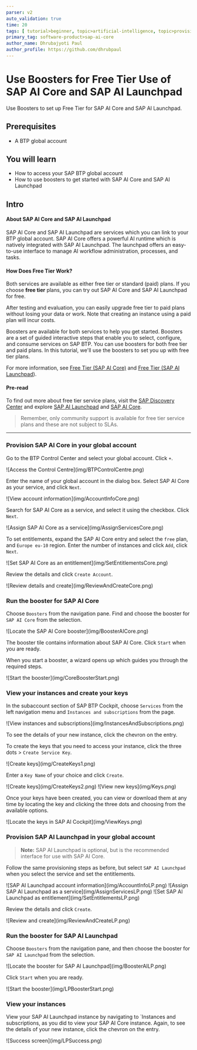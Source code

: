 ```yaml
---
parser: v2
auto_validation: true
time: 20
tags: [ tutorial>beginner, topic>artificial-intelligence, topic>provisioning, software-product>sap-ai-core ]
primary_tag: software-product>sap-ai-core
author_name: Dhrubajyoti Paul
author_profile: https://github.com/dhrubpaul
---
```


# Use Boosters for Free Tier Use of SAP AI Core and SAP AI Launchpad
<!-- description --> Use Boosters to set up Free Tier for SAP AI Core and SAP AI Launchpad.
## Prerequisites
- A BTP global account

## You will learn
- How to access your SAP BTP global account
- How to use boosters to get started with SAP AI Core and SAP AI Launchpad

## Intro
#### About SAP AI Core and SAP AI Launchpad
SAP AI Core and SAP AI Launchpad are services which you can link to your BTP global account. SAP AI Core offers a powerful AI runtime which is natively integrated with SAP AI Launchpad. The launchpad offers an easy-to-use interface to manage AI workflow administration, processes, and tasks.

#### How Does Free Tier Work?
Both services are available as either free tier or standard (paid) plans. If you choose **free tier** plans, you can try out SAP AI Core and SAP AI Launchpad for free.

After testing and evaluation, you can easily upgrade free tier to paid plans without losing your data or work. Note that creating an instance using a paid plan will incur costs.

Boosters are available for both services to help you get started. Boosters are a set of guided interactive steps that enable you to select, configure, and consume services on SAP BTP. You can use boosters for both free tier and paid plans. In this tutorial, we'll use the boosters to set you up with free tier plans.

For more information, see [Free Tier (SAP AI Core)](https://help.sap.com/docs/AI_CORE/2d6c5984063c40a59eda62f4a9135bee/4533adc472074698b355c70f04b2cf49.html?version=CLOUD) and [Free Tier (SAP AI Launchpad](https://help.sap.com/docs/AI_LAUNCHPAD/92d77f26188e4582897b9106b9cb72e0/87e4fb191e3746c0850f76642da96871.html?version=CLOUD)).

#### Pre-read
To find out more about free tier service plans, visit the [SAP Discovery Center](https://discovery-center.cloud.sap/#/serviceCatalog?provider=all&regions=all&category=freetierservices) and explore [SAP AI Launchpad](https://discovery-center.cloud.sap/serviceCatalog/sap-ai-launchpad?region=all) and [SAP AI Core](https://discovery-center.cloud.sap/serviceCatalog/sap-ai-core?region=all).

> Remember, only community support is available for free tier service plans and these are not subject to SLAs.

---

### Provision SAP AI Core in your global account
Go to the BTP Control Center and select your global account. Click `+`. 

<!-- border -->![Access the Control Centre](img/BTPControlCentre.png)

Enter the name of your global account in the dialog box. Select SAP AI Core as your service, and click `Next`.

<!-- border -->![View account information](img/AccountInfoCore.png)

Search for SAP AI Core as a service, and select it using the checkbox. Click `Next`.

<!-- border -->![Assign SAP AI Core as a service](img/AssignServicesCore.png)

To set entitlements, expand the SAP AI Core entry and select the `free` plan, and `Europe eu-10` region. Enter the number of instances and click `Add`, click `Next`.

<!-- border -->![Set SAP AI Core as an entitlement](img/SetEntitlementsCore.png)

Review the details and click `Create Account`.

<!-- border -->![Review details and create](img/ReviewAndCreateCore.png)

### Run the booster for SAP AI Core

Choose `Boosters` from the navigation pane. Find and choose the booster for `SAP AI Core` from the selection. 

<!-- border -->![Locate the SAP AI Core booster](img/BoosterAICore.png)

The booster tile contains information about SAP AI Core.  Click `Start` when you are ready. 

When you start a booster, a wizard opens up which guides you through the required steps.

<!-- border -->![Start the booster](img/CoreBoosterStart.png)
### View your instances and create your keys

In the subaccount section of SAP BTP Cockpit, choose `Services` from the left navigation menu and `Instances and subscriptions` from the page. 

<!-- border -->![View instances and subscriptions](img/InstancesAndSubscriptions.png)

To see the details of your new instance, click the chevron on the entry.

To create the keys that you need to access your instance, click the three dots > `Create Service Key`.

<!-- border -->![Create keys](img/CreateKeys1.png)

Enter a `Key Name` of your choice and click `Create`.

<!-- border -->![Create keys](img/CreateKeys2.png)
<!-- border -->![View new keys](img/Keys.png)

Once your keys have been created, you can view or download them at any time by locating the key and clicking the three dots and choosing from the available options.

<!-- border -->![Locate the keys in SAP AI Cockpit](img/ViewKeys.png)

### Provision SAP AI Launchpad in your global account

> **Note:** SAP AI Launchpad is optional, but is the recommended interface for use with SAP AI Core.

Follow the same provisioning steps as before, but select `SAP AI Launchpad` when you select the service and set the entitlements.

<!-- border -->![SAP AI Launchpad account information](img/AccountInfoLP.png)
<!-- border -->![Assign SAP AI Launchpad as a service](img/AssignServicesLP.png)
<!-- border -->![Set SAP AI Launchpad as entitlement](img/SetEntitlementsLP.png)

Review the details and click `Create`.

<!-- border -->![Review and create](img/ReviewAndCreateLP.png)
### Run the booster for SAP AI Launchpad

Choose `Boosters` from the navigation pane, and then choose the booster for `SAP AI Launchpad` from the selection. 

<!-- border -->![Locate the booster for SAP AI Launchpad](img/BoosterAILP.png)

Click `Start` when you are ready.

<!-- border -->![Start the booster](img/LPBoosterStart.png)
### View your instances

View your SAP AI Launchpad instance by navigating to `Instances and subscriptions, as you did to view your SAP AI Core instance. Again, to see the details of your new instance, click the chevron on the entry.

<!-- border -->![Success screen](img/LPSuccess.png)